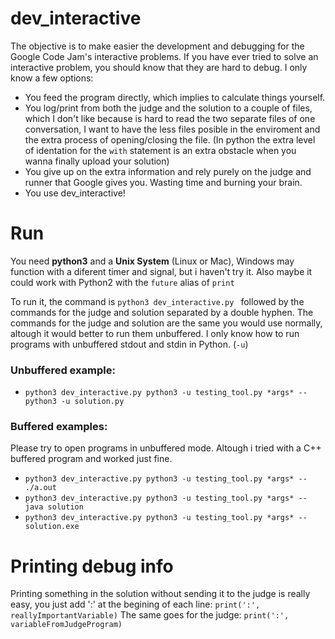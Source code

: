 # dev_interactive
The objective is to make easier the development and debugging for the  Google Code Jam's interactive problems. 
If you have ever tried to solve an interactive problem, you should know that they are hard to debug. I only know a few options:
- You feed the program directly, which implies to calculate things yourself.
- You log/print from both the judge and the solution to a couple of files, which I don't like because is hard to read the two separate files of one conversation, I want to have the less files posible in the enviroment and the extra process of opening/closing the file. (In python the extra level of identation for the `with` statement is an extra obstacle when you wanna finally upload your solution)
- You give up on the extra information and rely purely on the judge and runner that Google gives you. Wasting time and burning your brain.
- You use dev_interactive!

# Run
You need **python3** and a **Unix System** (Linux or Mac), Windows may function with a diferent timer and signal, but i haven't try it. Also maybe it could work with Python2 with the `future` alias of `print`

To run it, the command is `python3 dev_interactive.py ` followed by the commands for the judge and solution separated by a double hyphen.
The commands for the judge and solution are the same you would use normally, altough it would better to run them unbuffered.
I only know how to run programs with unbuffered stdout and stdin in Python. (`-u`)
### Unbuffered example:
- `python3 dev_interactive.py python3 -u testing_tool.py *args* -- python3 -u solution.py`


### Buffered examples:
Please try to open programs in unbuffered mode. Altough i tried with a C++ buffered program and worked just fine.
- `python3 dev_interactive.py python3 -u testing_tool.py *args* -- ./a.out`
- `python3 dev_interactive.py python3 -u testing_tool.py *args* -- java solution`
- `python3 dev_interactive.py python3 -u testing_tool.py *args* -- solution.exe`

# Printing debug info
Printing something in the solution without sending it to the judge is really easy, you just add ':' at the begining of each line:
`print(':', reallyImportantVariable)`
The same goes for the judge:
`print(':', variableFromJudgeProgram)`
